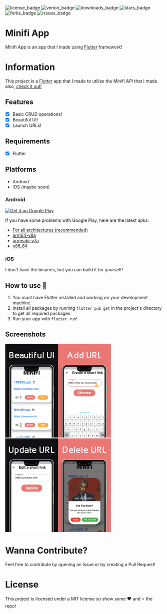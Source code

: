 ![license_badge]
![verion_badge]
![downloads_badge]
![stars_badge]
![forks_badge]
![issues_badge]

#

# Minifi App

Minifi App is an app that I made using [Flutter](https://flutter.dev/) framework!

# Information

This project is a [Flutter](https://flutter.dev/) app that I made to utilize the Minifi API that I made also, [check it out!](https://github.com/YazeedAlKhalaf/Minifi)

## Features

- [x] Basic CRUD operations!
- [x] Beautiful UI!
- [x] Launch URLs!

## Requirements

- [x] Flutter

## Platforms

- Android
- iOS (maybe soon)

### Android

<a href='https://play.google.com/store/apps/details?id=dev.alkhalaf.minifi_app&pcampaignid=pcampaignidMKT-Other-global-all-co-prtnr-py-PartBadge-Mar2515-1'><img alt='Get it on Google Play' src='https://play.google.com/intl/en_us/badges/static/images/badges/en_badge_web_generic.png' width="200"/></a>

If you have some problems with Google Play, here are the latest apks:

- [For all architectures (recommended)](https://github.com/YazeedAlKhalaf/Minifi_App/releases/download/v1.0.0/minifi-release.apk)
- [arm64-v8a](https://github.com/YazeedAlKhalaf/Minifi_App/releases/download/v1.0.0/minifi-arm64-v8a-release.apk)
- [armeabi-v7a](https://github.com/YazeedAlKhalaf/Minifi_App/releases/download/v1.0.0/minifi-armeabi-v7a-release.apk)
- [x86_64](https://github.com/YazeedAlKhalaf/Minifi_App/releases/download/v1.0.0/minifi-x86_64-release.apk)

### iOS

I don't have the binaries, but you can build it for yourself!

## How to use :thinking:

1. You must have Flutter installed and working on your development machine.
2. Install all packages by running `flutter pub get` in the project's directory to get all required packages.
3. Run your app with `flutter run`!

## Screenshots

<img src="./assets/screenshots/1_FULL.jpg" height="300em" /><img src="./assets/screenshots/2_FULL.jpg" height="300em" /><img src="./assets/screenshots/3_FULL.jpg" height="300em" /><img src="./assets/screenshots/4_FULL.jpg" height="300em" />

# Wanna Contribute?

Feel free to contribute by opening an Issue or by creating a Pull Request!

# License

This project is licensed under a MIT license so show some :heart: and :star: the repo!

[license_badge]: https://img.shields.io/github/license/YazeedAlKhalaf/Minifi_App?style=for-the-badge
[downloads_badge]: https://img.shields.io/github/downloads/YazeedAlKhalaf/Minifi_App/total?style=for-the-badge
[verion_badge]: https://img.shields.io/github/v/release/YazeedAlKhalaf/Minifi_App?style=for-the-badge
[stars_badge]: https://img.shields.io/github/stars/YazeedAlKhalaf/Minifi_App?style=for-the-badge
[issues_badge]: https://img.shields.io/github/issues/YazeedAlKhalaf/Minifi_App?style=for-the-badge
[forks_badge]: https://img.shields.io/github/forks/YazeedAlKhalaf/Minifi_App?style=for-the-badge
